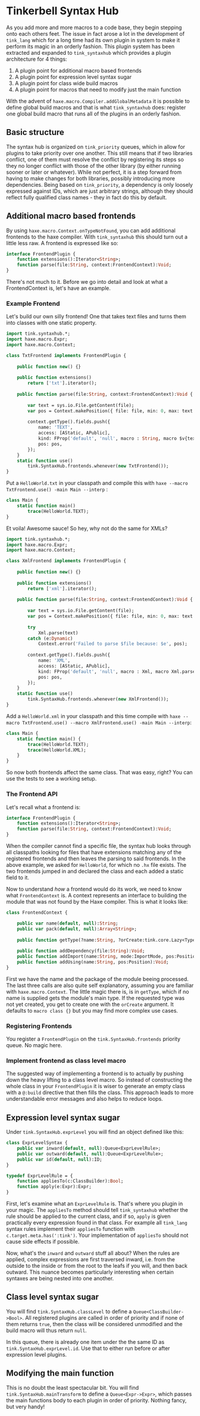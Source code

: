 # Tinkerbell Syntax Hub

As you add more and more macros to a code base, they begin stepping onto each others feet. The issue in fact arose a lot in the development of `tink_lang` which for a long time had its own plugin in system to make it perform its magic in an orderly fashion. This plugin system has been extracted and expanded to `tink_syntaxhub` which provides a plugin architecture for 4 things:
	
1. A plugin point for additional macro based frontends
2. A plugin point for expression level syntax sugar
3. A plugin point for class wide build macros
4. A plugin point for macros that need to modify just the main function

With the advent of `haxe.macro.Compiler.addGlobalMetadata` it is possible to define global build macros and that is what `tink_syntaxhub` does: register one global build macro that runs all of the plugins in an orderly fashion.

## Basic structure

The syntax hub is organized on `tink_priority` queues, which in allow for plugins to take priority over one another. This still means that if two libraries conflict, one of them must resolve the conflict by registering its steps so they no longer conflict with those of the other library (by either running sooner or later or whatever). While not perfect, it is a step forward from having to make changes for both libraries, possibly introducing more dependencies. Being based on `tink_priority`, a dependency is only loosely expressed against IDs, which are just arbitrary strings, although they should reflect fully qualified class names - they in fact do this by default.

## Additional macro based frontends

By using `haxe.macro.Context.onTypeNotFound`, you can add additional frontends to the haxe compiler. With `tink_syntaxhub` this should turn out a little less raw. A frontend is expressed like so:

```haxe
interface FrontendPlugin {
	function extensions():Iterator<String>;
	function parse(file:String, context:FrontendContext):Void;
}
```

There's not much to it. Before we go into detail and look at what a FrontendContext is, let's have an example.

### Example Frontend

Let's build our own silly frontend! One that takes text files and turns them into classes with one static property.

```haxe
import tink.syntaxhub.*;
import haxe.macro.Expr;
import haxe.macro.Context;

class TxtFrontend implements FrontendPlugin {
	
	public function new() {}
	
	public function extensions() 
		return ['txt'].iterator();
	
	public function parse(file:String, context:FrontendContext):Void {
		
		var text = sys.io.File.getContent(file);
		var pos = Context.makePosition({ file: file, min: 0, max: text.length });
		
		context.getType().fields.push({
			name: 'TEXT',
			access: [AStatic, APublic],
			kind: FProp('default', 'null', macro : String, macro $v{text}),
			pos: pos,
		});
	}
	static function use()
		tink.SyntaxHub.frontends.whenever(new TxtFrontend());
}
```

Put a `HelloWorld.txt` in your classpath and compile this with `haxe --macro TxtFrontend.use() -main Main --interp` :
	
```haxe
class Main {
	static function main()
		trace(HelloWorld.TEXT);
}
```

Et voila! Awesome sauce! So hey, why not do the same for XMLs?

```haxe
import tink.syntaxhub.*;
import haxe.macro.Expr;
import haxe.macro.Context;

class XmlFrontend implements FrontendPlugin {
	
	public function new() {}
	
	public function extensions() 
		return ['xml'].iterator();
		
	public function parse(file:String, context:FrontendContext):Void {
		
		var text = sys.io.File.getContent(file);
		var pos = Context.makePosition({ file: file, min: 0, max: text.length });
		
		try
			Xml.parse(text)
		catch (e:Dynamic)
			Context.error('Failed to parse $file because: $e', pos);
		
		context.getType().fields.push({
			name: 'XML',
			access: [AStatic, APublic],
			kind: FProp('default', 'null', macro : Xml, macro Xml.parse($v{text})),
			pos: pos,
		});
	}
	static function use()
		tink.SyntaxHub.frontends.whenever(new XmlFrontend());
}
```

Add a `HelloWorld.xml` in your classpath and this time compile with `haxe --macro TxtFrontend.use() --macro XmlFrontend.use() -main Main --interp`:
	
```haxe
class Main {
	static function main() {
		trace(HelloWorld.TEXT);
		trace(HelloWorld.XML);
	}
}
```

So now both frontends affect the same class. That was easy, right? You can use the tests to see a working setup.

### The Frontend API

Let's recall what a frontend is:
	
```haxe
interface FrontendPlugin {
	function extensions():Iterator<String>;
	function parse(file:String, context:FrontendContext):Void;
}
```

When the compiler cannot find a specific file, the syntax hub looks through all classpaths looking for files that have extensions matching any of the registered frontends and then leaves the parsing to said frontends. In the above example, we asked for `HelloWorld`, for which no `.hx` file exists. The two frontends jumped in and declared the class and each added a static field to it.

Now to understand *how* a frontend would do its work, we need to know what `FrontendContext` is. A context represents an interface to building the module that was not found by the Haxe compiler. This is what it looks like:

```haxe
class FrontendContext {

	public var name(default, null):String;
	public var pack(default, null):Array<String>;
	
	public function getType(?name:String, ?orCreate:tink.core.Lazy<TypeDefinition>):TypeDefinition;
	
	public function addDependency(file:String):Void;
	public function addImport(name:String, mode:ImportMode, pos:Position):Void;
	public function addUsing(name:String, pos:Position):Void;
}
```

First we have the name and the package of the module beeing processed. The last three calls are also quite self explanatory, assuming you are familiar with `haxe.macro.Context`. The little magic there is, is in `getType`, which if no name is supplied gets the module's main type. If the requested type was not yet created, you get to create one with the `orCreate` argument. It defaults to `macro class {}` but you may find more complex use cases.

### Registering Frontends

You register a `FrontendPlugin` on the `tink.SyntaxHub.frontends` priority queue. No magic here.

### Implement frontend as class level macro

The suggested way of implementing a frontend is to actually by pushing down the heavy lifting to a class level macro. So instead of constructing the whole class in your `FrontendPlugin` it is wiser to generate an empty class with a `@:build` directive that then fills the class. This approach leads to more understandable error messages and also helps to reduce loops.

## Expression level syntax sugar

Under `tink.SyntaxHub.exprLevel` you will find an object defined like this:

```haxe
class ExprLevelSyntax {
	public var inward(default, null):Queue<ExprLevelRule>;	
	public var outward(default, null):Queue<ExprLevelRule>;	
	public var id(default, null):ID;
}

typedef ExprLevelRule = {
	function appliesTo(c:ClassBuilder):Bool;
	function apply(e:Expr):Expr;
}
```

First, let's examine what an `ExprLevelRule` is. That's where you plugin in your magic. The `appliesTo` method should tell `tink_syntaxhub` whether the rule should be applied to the current class, and if so, `apply` is given practically every expression found in that class. For example all `tink_lang` syntax rules implement their `appliesTo` function with `c.target.meta.has(':tink')`. Your implementation of `appliesTo` should not cause side effects if possible.

Now, what's the `inward` and `outward` stuff all about? When the rules are applied, complex expressions are first traversed inward, i.e. from the outside to the inside or from the root to the leafs if you will, and then back outward. This nuance becomes particularly interesting when certain syntaxes are being nested into one another.

## Class level syntax sugar

You will find `tink.SyntaxHub.classLevel` to define a `Queue<ClassBuilder->Bool>`. All registered plugins are called in order of priority and if none of them returns `true`, then the class will be considered unmodified and the build macro will thus return `null`.

In this queue, there is already one item under the the same ID as `tink.SyntaxHub.exprLevel.id`. Use that to either run before or after expression level plugins.

## Modifying the main function

This is no doubt the least spectacular bit. You will find `tink.SyntaxHub.mainTransform` to define a `Queue<Expr->Expr>`, which passes the main functions body to each plugin in order of priority. Nothing fancy, but very handy!
